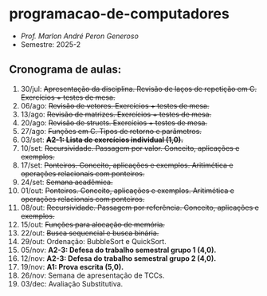 # programacao-de-computadores
- _Prof. Marlon André Peron Generoso_
- Semestre: 2025-2

## Cronograma de aulas:
1. 30/jul: ~~Apresentação da disciplina. Revisão de laços de repetição em C. Exercícios + testes de mesa.~~
2. 06/ago: ~~Revisão de vetores. Exercícios + testes de mesa.~~
3. 13/ago: ~~Revisão de matrizes. Exercícios + testes de mesa.~~
4. 20/ago: ~~Revisão de structs. Exercícios + testes de mesa.~~
5. 27/ago: ~~Funções em C. Tipos de retorno e parâmetros.~~
6. 03/set: ~~**A2-1: Lista de exercícios individual (1,0).**~~
7. 10/set: ~~Recursividade. Passagem por valor. Conceito, aplicações e exemplos.~~
8. 17/set: ~~Ponteiros. Conceito, aplicações e exemplos. Aritimética e operações relacionais com ponteiros.~~
9. 24/set: ~~Semana acadêmica.~~
10. 01/out: ~~Ponteiros. Conceito, aplicações e exemplos. Aritimética e operações relacionais com ponteiros.~~
11. 08/out: ~~Recursividade. Passagem por referência. Conceito, aplicações e exemplos.~~
12. 15/out: ~~Funções para alocação de memória.~~
13. 22/out: ~~Busca sequencial e busca binária.~~
14. 29/out: Ordenação: BubbleSort e QuickSort.
15. 05/nov: **A2-3: Defesa do trabalho semestral grupo 1 (4,0).**
16. 12/nov: **A2-3: Defesa do trabalho semestral grupo 2 (4,0).**
17. 19/nov: **A1: Prova escrita (5,0).**
18. 26/nov: Semana de apresentação de TCCs.
19. 03/dec: Avaliação Substitutiva.
